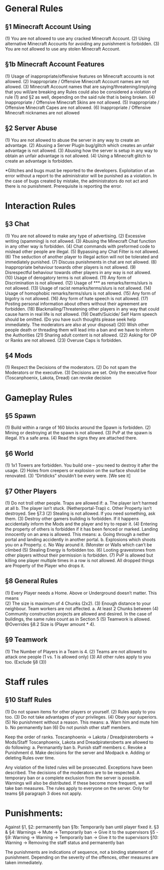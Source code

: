 # General Rules 
## §1 Minecraft Account Using 
(1)	You are not allowed to use any cracked Minecraft Account. 
(2)	Using alternative Minecraft Accounts for avoiding any punishment is forbidden. 
(3)	You are not allowed to use any stolen Minecraft Account.

## §1b Minecraft Account Features
(1)	Usage of inappropriate/offensive features on Minecraft accounts is not allowed.
(2)	Inappropriate / Offensive Minecraft Account names are not allowed.
(3)	Minecraft Account names that are saying/threatening/implying that you will/are breaking any Rules could also be considered a violation of rule (1)  and §2 as well, depending on the said rule that is being broken.
(4)	Inappropriate / Offensive Minecraft Skins are not allowed.
(5)	Inappropriate / Offensive Minecraft Capes are not allowed.
(6)	Inappropriate / Offensive Minecraft nicknames are not allowed

## §2 Server Abuse
(1)	You are not allowed to abuse the server in any way to create an advantage. 
(2)	Abusing a Server Plugin bug/glitch which creates an unfair advantage is not allowed.
(3)	Abusing how the server is setup in any way to obtain an unfair advantage is not allowed.
(4)	Using a Minecraft glitch to create an advantage is forbidden.

*Glitches and bugs must be reported to the developers. Exploitation of an error without a report to the administrator will be punished as a violation. In the case of bugs created by mistake, the administrators do not act and there is no punishment. Prerequisite is reporting the error. 

# Interaction Rules 
## §3 Chat
(1)	You are not allowed to make any type of advertising. 
(2)	Excessive writing (spamming) is not allowed. 
(3)	Abusing the Minecraft Chat function in any other way is forbidden. 
(4)	Chat commands with preformed code to mislead other people are illegal. 
(5)	Bypassing any Chat Filter is not allowed. 
(6)	The seduction of another player to illegal action will not be tolerated and immediately punished. 
(7)	Discuss punishments in chat are not allowed. 
(8)	Inappropriate behaviour towards other players is not allowed.
(9)	Disrespectful behaviour towards other players in any way is not allowed. 
(10)	Usage of derogatory terms is not allowed.
(11)	Any form of Discrimination is not allowed.
(12)	Usage of *** as remarks/terms/slurs is not allowed.
(13)	Usage of racist remarks/terms/slurs is not allowed.
(14)	 Usage of homophobic remarks/terms/slurs is not allowed.
(15)	Any form of bigotry is not allowed.
(16)	Any form of hate speech is not allowed.
(17)	Posting personal information about others without their agreement are forbidden.
(18)	Blackmailing/Threatening other players in any way that could cause harm in real life is not allowed.
(19)	Death/Suicide/ Self Harm speech should be omitted. (Do you have such thoughts please seek help immediately. The moderators are also at your disposal)
(20)	Wish other people death or threading them will lead into a ban and we have to inform the Authorities 
(21)	Sharing adult content is not allowed. 
(22)	Asking for OP or Ranks are not allowed. 
(23)	Overuse Caps is forbidden. 

## §4 Mods
(1)	Respect the Decisions of the moderators.
(2)	Do not spam the Moderators or the executive. 
(3)	Decisions are set. Only the executive floor (Toscanphoenix, Lakota, Dread) can revoke decision

# Gameplay Rules
## §5 Spawn
(1)	Build within a range of 160 blocks around the Spawn is forbidden. 
(2)	Mining or destroying at the spawn is not allowed. 
(3)	PvP at the spawn is illegal. It’s a safe area. 
(4)	Read the signs they are attached there.

## §6 World
(1)	1x1 Towers are forbidden. You build one – you need to destroy it after the usage. 
(2)	Holes from creepers or explosion on the surface should be renovated. 
(3)	“Dirtdicks” shouldn’t be every were. [We see it]

## §7 Other Players
(1)	Do not troll other people. Traps are allowed if:
  a.	The player isn’t harmed at all
  b.	The player isn’t stuck. (Netherportal-Trap)
  c.	Other Property isn’t destroyed. See §7.3
(2)	Stealing is not allowed. If you need something, ask them. 
(3)	Destroy other gamers building is forbidden. If it happens accidentally inform the Mods and the player and try to repair it. 
(4)	Entering the property of others is forbidden if it has been fenced or marked. Landing innocently on an area is allowed. This means:
  a.	Going through a nether portal and landing accidently in another portal.
  b.	Explosions which shoots you on a Property.
  c.	No Way around it. (Monster or Walls which can’t be climbed
(5)	Stealing Energy is forbidden too.
(6)	Looting gravestones from other players without their permission is forbidden.
(7)	PvP is allowed but killing one player multiple times in a row is not allowed. All dropped things are Property of the Player who drops it.

## §8 General Rules
(1)	Every Player needs a Home. Above or Underground doesn’t matter. This means  
(2)	The size is maximum of 4 Chunks (2x2).
(3)	Enough distance to your neighbour. Team workers are not affected.
  a.	At least 2 Chunks between
(4)	Community construction projects are allowed and desired. In the case of buildings, the same rules count as in Section 5
(5)	Teamwork is allowed. @Overrides §8.2 Size is (Player amount * 4). 

## §9 Teamwork
(1)	The Number of Players in a Team is 4.
(2)	Teams are not allowed to attack one people (1 vs. 1 is allowed only)
(3)	All other rules apply to you too. (Exclude §8 (3))

# Staff rules
## §10 Staff Rules
(1)	Do not spawn items for other players or yourself.
(2)	Rules apply to you too.
(3)	Do not take advantages of your privileges.
(4)	Obey your superiors.
(5)	No punishment without a reason. This means:
  a.	Warn him and mute him
  b.	No permanently ban 
(6)	Do not punish other staff members. 

Keep the order of ranks.
Toscanphoenix -> Lakota / Dreadpirateroberts -> Mods/Staff
Toscanphoenix, Lakota and Dreadpirateroberts are allowed to do following:
  a.	Permanantly ban
  b.	Punish staff members 
  c.	Revoke a Punishment
  d.	Make decisions for the server and Modpack
  e.	Adding or deleting Rules over time.


Any violation of the listed rules will be prosecuted. Exceptions have been described. The decisions of the moderators are to be respected. 
A temporary ban or a complete exclusion from the server is possible. Warnings will also be distributed. If these become more frequent, we will take ban measures.
The rules apply to everyone on the server. Only for teams §8 paragraph 3 does not apply.

# Punishments:
Against §1, §2: permanently ban
§1b: Temporarily ban until player fixed it. 
§3 & §4: Warnings -> Mute -> Temporarily ban -> Give it to the supervisors
§5 - §9: Warning -> Warning -> Temporarily ban -> Give it to the supervisors
§10: Warning -> Removing the staff status and permanently ban

The punishments are indications of sequence, not a binding statement of punishment. Depending on the severity of the offences, other measures are taken immediately.













